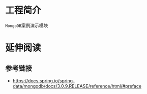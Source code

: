 # 工程简介

`MongoDB`案例演示模块

# 延伸阅读

## 参考链接

- https://docs.spring.io/spring-data/mongodb/docs/3.0.9.RELEASE/reference/html/#preface
